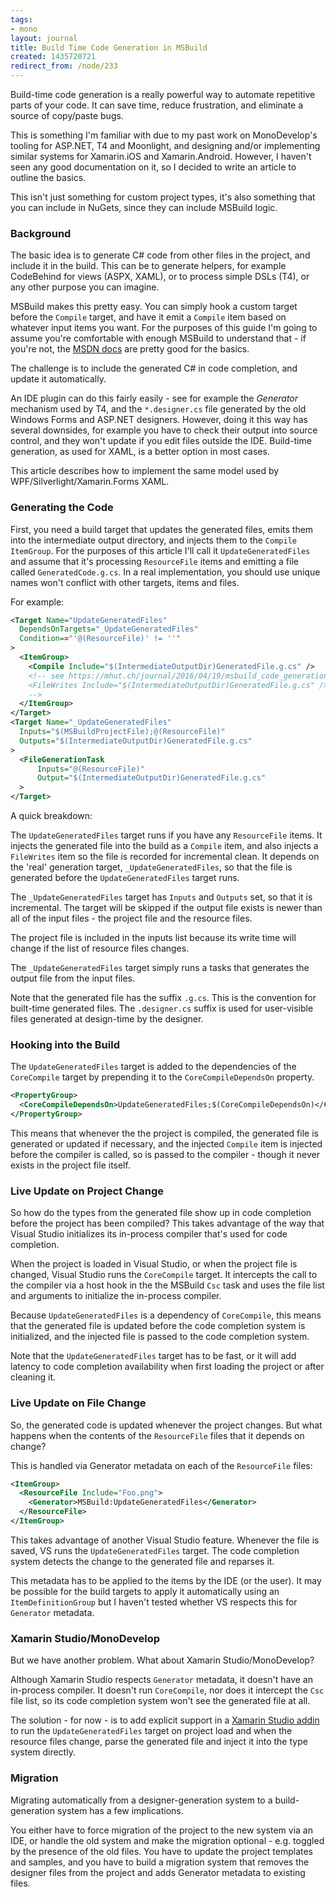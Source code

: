 ```yaml
---
tags:
- mono
layout: journal
title: Build Time Code Generation in MSBuild
created: 1435720721
redirect_from: /node/233
---
```

Build-time code generation is a really powerful way to automate repetitive parts of your code. It can save time, reduce frustration, and eliminate a source of copy/paste bugs.

This is something I'm familiar with due to my past work on MonoDevelop's tooling for ASP.NET, T4 and Moonlight, and designing and/or implementing similar systems for Xamarin.iOS and Xamarin.Android. However, I haven't seen any good documentation on it, so I decided to write an article to outline the basics.<!--break-->

This isn't just something for custom project types, it's also something that you can include in NuGets, since they can include MSBuild logic.

### Background

The basic idea is to generate C# code from other files in the project, and include it in the build. This can be to generate helpers, for example CodeBehind for views (ASPX, XAML), or to process simple DSLs (T4), or any other purpose you can imagine.

MSBuild makes this pretty easy. You can simply hook a custom target before the `Compile` target, and have it emit a `Compile` item based on whatever input items you want. For the purposes of this guide I'm going to assume you're comfortable with enough MSBuild to understand that - if you're not, the [MSDN docs]("https://msdn.microsoft.com/en-us/library/dd637714.aspx) are pretty good for the basics.

The challenge is to include the generated C# in code completion, and update it automatically.

An IDE plugin can do this fairly easily - see for example the _Generator_ mechanism used by T4, and the `*.designer.cs` file generated by the old Windows Forms and ASP.NET designers. However, doing it this way has several downsides, for example you have to check their output into source control, and they won't update if you edit files outside the IDE. Build-time generation, as used for XAML, is a better option in most cases.

This article describes how to implement the same model used by WPF/Silverlight/Xamarin.Forms XAML.

### Generating the Code

First, you need a build target that updates the generated files, emits them into the intermediate output directory, and injects them to the `Compile` `ItemGroup`. For the purposes of this article I'll call it `UpdateGeneratedFiles` and assume that it's processing `ResourceFile` items and emitting a file called `GeneratedCode.g.cs`. In a real implementation, you should use unique names won't conflict with other targets, items and files.

For example:

```xml
<Target Name="UpdateGeneratedFiles"
  DependsOnTargets="_UpdateGeneratedFiles"
  Condition=="'@(ResourceFile)' != ''"
>
  <ItemGroup>
    <Compile Include="$(IntermediateOutputDir)GeneratedFile.g.cs" />
    <!-- see https://mhut.ch/journal/2016/04/19/msbuild_code_generation_vs2015
    <FileWrites Include="$(IntermediateOutputDir)GeneratedFile.g.cs" />
    -->
  </ItemGroup>
</Target>
<Target Name="_UpdateGeneratedFiles"
  Inputs="$(MSBuildProjectFile);@(ResourceFile)"
  Outputs="$(IntermediateOutputDir)GeneratedFile.g.cs"
>
  <FileGenerationTask
      Inputs="@(ResourceFile)"
      Output="$(IntermediateOutputDir)GeneratedFile.g.cs"
  >
</Target>
```

A quick breakdown:

The `UpdateGeneratedFiles` target runs if you have any `ResourceFile` items. It injects the generated file into the build as a `Compile` item, and also injects a `FileWrites` item so the file is recorded for incremental clean. It depends on the 'real' generation target, `_UpdateGeneratedFiles`, so that the file is generated before the `UpdateGeneratedFiles` target runs.

The `_UpdateGeneratedFiles` target has `Inputs` and `Outputs` set, so that it is incremental. The target will be skipped if the output file exists is newer than all of the input files - the project file and the resource files.

The project file is included in the inputs list because its write time will change if the list of resource files changes.

The `_UpdateGeneratedFiles` target simply runs a tasks that generates the output file from the input files.

Note that the generated file has the suffix `.g.cs`. This is the convention for built-time generated files. The `.designer.cs` suffix is used for user-visible files generated at design-time by the designer.

### Hooking into the Build

The `UpdateGeneratedFiles` target is added to the dependencies of the `CoreCompile` target by prepending it to the `CoreCompileDependsOn` property.

```xml
<PropertyGroup>
  <CoreCompileDependsOn>UpdateGeneratedFiles;$(CoreCompileDependsOn)</CoreCompileDependsOn>
</PropertyGroup>
```

This means that whenever the the project is compiled, the generated file is generated or updated if necessary, and the injected `Compile` item is injected before the compiler is called, so is passed to the compiler - though it never exists in the project file itself.

### Live Update on Project Change

So how do the types from the generated file show up in code completion before the project has been compiled? This takes advantage of the way that Visual Studio initializes its in-process compiler that's used for code completion.

When the project is loaded in Visual Studio, or when the project file is changed, Visual Studio runs the `CoreCompile` target. It intercepts the call to the compiler via a host hook in the the MSBuild `Csc` task and uses the file list and arguments to initialize the in-process compiler.

Because `UpdateGeneratedFiles` is a dependency of `CoreCompile`, this means that the generated file is updated before the code completion system is initialized, and the injected file is passed to the code completion system.

Note that the `UpdateGeneratedFiles` target has to be fast, or it will add latency to code completion availability when first loading the project or after cleaning it.

### Live Update on File Change

So, the generated code is updated whenever the project changes. But what happens when the contents of the `ResourceFile` files that it depends on change?

This is handled via Generator metadata on each of the `ResourceFile` files:

```xml
<ItemGroup>
  <ResourceFile Include="Foo.png">
    <Generator>MSBuild:UpdateGeneratedFiles</Generator>
  </ResourceFile>
</ItemGroup>
```

This takes advantage of another Visual Studio feature. Whenever the file is saved, VS runs the `UpdateGeneratedFiles` target. The code completion system detects the change to the generated file and reparses it.

This metadata has to be applied to the items by the IDE (or the user). It may be possible for the build targets to apply it automatically using an `ItemDefinitionGroup` but I haven't tested whether VS respects this for `Generator` metadata.

### Xamarin Studio/MonoDevelop

But we have another problem. What about Xamarin Studio/MonoDevelop?

Although Xamarin Studio respects `Generator` metadata, it doesn't have an in-process compiler. It doesn't run `CoreCompile`, nor does it intercept the `Csc` file list, so its code completion system won't see the generated file at all.

The solution - for now - is to add explicit support in a [Xamarin Studio addin](https://mhut.ch/addinmaker) to run the `UpdateGeneratedFiles` target on project load and when the resource files change, parse the generated file and inject it into the type system directly.

### Migration

Migrating automatically from a designer-generation system to a build-generation system has a few implications.

You either have to force migration of the project to the new system via an IDE, or handle the old system and make the migration optional - e.g. toggled by the presence of the old files. You have to update the project templates and samples, and you have to build a migration system that removes the designer files from the project and adds Generator metadata to existing files.
